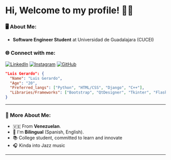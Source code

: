 # Hi, Welcome to my profile! 👋🏻

### 🖥️ About Me:
- **Software Engineer Student** at Universidad de Guadalajara (CUCEI)  

### 🌐 Connect with me:
[![LinkedIn](https://img.shields.io/badge/LinkedIn-Connect-blue?style=flat-square&logo=linkedin)](https://www.linkedin.com/in/luis-gerardo-brice%C3%B1o-caguado-a693aa210/)
[![Instagram](https://img.shields.io/badge/Instagram-Follow-orange?style=flat-square&logo=instagram)](https://www.instagram.com/ruisuhq)
[![GitHub](https://img.shields.io/badge/GitHub-Follow-black?style=flat-square&logo=github)](https://github.com/ruisuhq)

```json
"Luis Gerardo": {
  "Name": "Luis Gerardo",
  "Age": "20",
  "Preferred_langs": ["Python", "HTML/CSS", "Django", "C++"],
  "Libraries/Frameworks": ["Bootstrap", "QtDesigner", "Tkinter", "Flask"]
}
```

---

### 📌 More About Me:
- 🇻🇪  From **Venezuelan**.  
- 💬 I'm **Bilingual** (Spanish, English).
- 📚 College student, committed to learn and innovate
- 🎧 Kinda into Jazz music    

---
